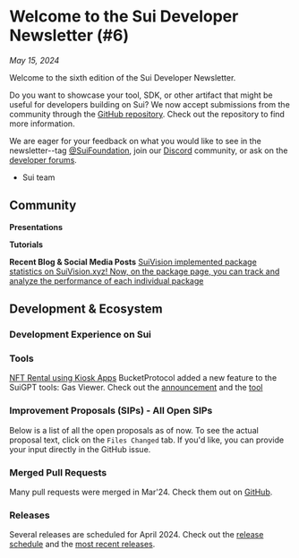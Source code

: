 # Welcome to the Sui Developer Newsletter (#6)

_May 15, 2024_

Welcome to the sixth edition of the Sui Developer Newsletter.

Do you want to showcase your tool, SDK, or other artifact that might be useful for developers building on Sui? We now accept submissions from the community through the [GitHub repository](https://github.com/MystenLabs/sui-dev-newsletter/). Check out the repository to find more information.

We are eager for your feedback on what you would like to see in the newsletter--tag [@SuiFoundation](https://twitter.com/@SuiFoundation), join our [Discord](https://discord.gg/sui) community, or ask on the [developer forums](https://forums.sui.io/).

- Sui team

## Community

**Presentations**


**Tutorials**

**Recent Blog & Social Media Posts**
[SuiVision implemented package statistics on SuiVision.xyz! Now, on the package page, you can track and analyze the performance of each individual package](https://x.com/blockvisionhq/status/1781252037579362803)

## Development & Ecosystem

### Development Experience on Sui

### Tools

[NFT Rental using Kiosk Apps](https://docs.sui.io/standards/kiosk-apps/nft-rental)
BucketProtocol added a new feature to the SuiGPT tools: Gas Viewer. Check out the [announcement](https://twitter.com/Eason_C13/status/1782820345860227437?t=DVq8mO0oH2hW6PD41draAA&s=19) and the [tool](https://suigpt.tools/gas)

### Improvement Proposals (SIPs) - All Open SIPs

Below is a list of all the open proposals as of now. To see the actual proposal text, click on the `Files Changed` tab. If you'd like, you can provide your input directly in the GitHub issue.


### Merged Pull Requests

Many pull requests were merged in Mar'24. Check them out on [GitHub](https://github.com/search?q=is%3Apr+-author%3Aapp%2Fsui-merge-bot+org%3Amystenlabs+repo%3Asui+is%3Amerged+merged%3A2024-03-01..2024-03-31&type=pullrequests).

### Releases

Several releases are scheduled for April 2024. Check out the [release schedule](https://sui.io/networkinfo) and the [most recent releases](https://github.com/MystenLabs/sui/releases).
